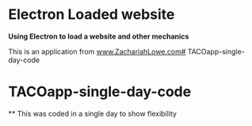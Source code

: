 # Electron Loaded website

**Using Electron to load a website and other mechanics**

This is an application from www.ZachariahLowe.com# TACOapp-single-day-code
# TACOapp-single-day-code

** This was coded in a single day to show flexibility
